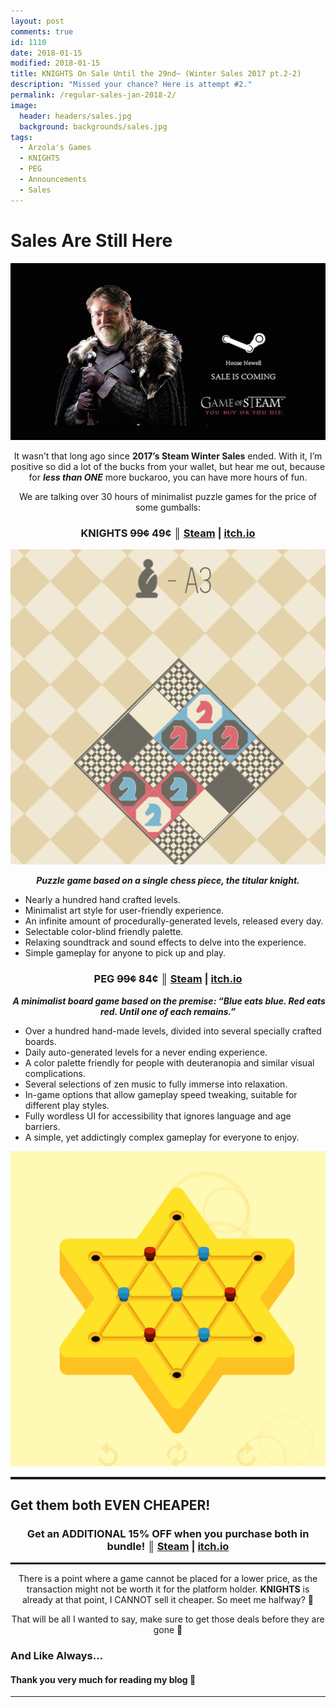 ```yaml
---  
layout: post
comments: true
id: 1110
date: 2018-01-15
modified: 2018-01-15
title: KNIGHTS On Sale Until the 29nd~ (Winter Sales 2017 pt.2-2)
description: "Missed your chance? Here is attempt #2."
permalink: /regular-sales-jan-2018-2/
image:
  header: headers/sales.jpg
  background: backgrounds/sales.jpg
tags:
  - Arzola's Games
  - KNIGHTS
  - PEG
  - Announcements  
  - Sales
---
```

# Sales Are Still Here

<img src="/images/posts/2018/01/SteamSale.jpg" data-recalc-dims="1" />

<p style="text-align: center;">
  It wasn&#8217;t that long ago since <strong>2017&#8217;s Steam Winter Sales</strong> ended. With it, I&#8217;m positive so did a lot of the bucks from your wallet, but hear me out, because for <em><strong>less than ONE</strong></em> more buckaroo, you can have more hours of fun.
</p>

<p style="text-align: center;">
  We are talking over 30 hours of minimalist puzzle games for the price of some gumballs:
</p>

<h3 style="text-align: center;">
  KNIGHTS <del>99¢</del> <strong>49¢ </strong>║ <a href="http://store.steampowered.com/app/476240/" target="_blank" rel="noopener">Steam</a> | <a href="https://heisarzola.itch.io/knights" target="_blank" rel="noopener">itch.io</a>
</h3>


 <div class="row">
   <div class="column2">
      <img src="/images/posts/2018/01/KNIGHTS-Level.gif" data-recalc-dims="1" />
   </div>
   <div class="column2">
      <p style="text-align: center;">
<em><strong>Puzzle game based on a single chess piece, the titular knight.</strong></em>
</p>
<ul>
  <li>Nearly a hundred hand crafted levels.</li>
  <li>Minimalist art style for user-friendly experience.</li>
  <li>An infinite amount of procedurally-generated levels, released every day.</li>
  <li>Selectable color-blind friendly palette.</li>
  <li>Relaxing soundtrack and sound effects to delve into the experience.</li>
  <li>Simple gameplay for anyone to pick up and play.</li>
   </ul></div>
</div>



<h3 style="text-align: center;">
  PEG <del>99¢</del> <strong>84</strong><strong>¢</strong> ║ <a href="http://store.steampowered.com/app/699600/" target="_blank" rel="noopener">Steam</a> | <a href="https://heisarzola.itch.io/peg" target="_blank" rel="noopener">itch.io</a>
</h3>

<div class="row">
   <div class="column2">
      <p style="text-align: center;">
<em><strong> A minimalist board game based on the premise: &#8220;Blue eats blue. Red eats red. Until one of each remains.&#8221;</strong></em>
</p>
<ul>
  <li>Over a hundred hand-made levels, divided into several specially crafted boards.</li>
  <li>Daily auto-generated levels for a never ending experience.</li>
  <li>A color palette friendly for people with deuteranopia and similar visual complications.</li>
  <li>Several selections of zen music to fully immerse into relaxation.</li>
  <li>In-game options that allow gameplay speed tweaking, suitable for different play styles.</li>
  <li>Fully wordless UI for accessibility that ignores language and age barriers.</li>
  <li>A simple, yet addictingly complex gameplay for everyone to enjoy.</li>
</ul>
   </div>
   <div class="column2">
      <img src="/images/posts/2018/01/PEG-Level.gif" data-recalc-dims="1" />
   </div>
</div>

<hr style="border-top: dotted 3px;" />

## Get them both EVEN CHEAPER!

<h3 style="text-align: center;">
  Get an <strong>ADDITIONAL 15% OFF</strong> when you purchase both in bundle! ║ <a href="http://store.steampowered.com/bundle/4601/" target="_blank" rel="noopener">Steam</a> | <a href="https://itch.io/s/8954/under-the-tree-puzzle-box" target="_blank" rel="noopener">itch.io</a>
</h3>

<hr style="border-top: dashed 2px;" />

<p style="text-align: center;">
  There is a point where a game cannot be placed for a lower price, as the transaction might not be worth it for the platform holder. <strong>KNIGHTS</strong> is already at that point, I CANNOT sell it cheaper. So meet me halfway? 🙂
</p>

<p style="text-align: center;">
  That will be all I wanted to say, make sure to get those deals before they are gone 🙂
</p>

### And Like Always&#8230;

#### Thank you very much for reading my blog 🙂

<hr>

<!--PROMO_NEWS-->